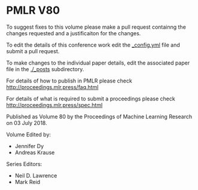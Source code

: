 # PMLR V80

To suggest fixes to this volume please make a pull request containng the changes requested and a justificaiton for the changes.

To edit the details of this conference work edit the [_config.yml](./_config.yml) file and submit a pull request.

To make changes to the individual paper details, edit the associated paper file in the [./_posts](./_posts) subdirectory.

For details of how to publish in PMLR please check http://proceedings.mlr.press/faq.html

For details of what is required to submit a proceedings please check http://proceedings.mlr.press/spec.html



Published as Volume 80 by the Proceedings of Machine Learning Research on 03 July 2018.

Volume Edited by:
  * Jennifer Dy
  * Andreas Krause

Series Editors:
  * Neil D. Lawrence
  * Mark Reid
